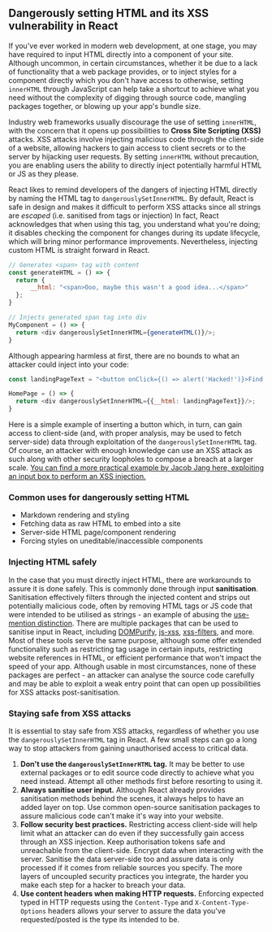 ## Dangerously setting HTML and its XSS vulnerability in React

If you've ever worked in modern web development, at one stage, you may have required to input HTML directly into a component of your site. Although uncommon, in certain circumstances, whether it be due to a lack of functionality that a web package provides, or to inject styles for a component directly which you don't have access to otherwise, setting `innerHTML` through JavaScript can help take a shortcut to achieve what you need without the complexity of digging through source code, mangling packages together, or blowing up your app's bundle size.

Industry web frameworks usually discourage the use of setting `innerHTML`, with the concern that it opens up possibilities to **Cross Site Scripting (XSS)** attacks. XSS attacks involve injecting malicious code through the client-side of a website, allowing hackers to gain access to client secrets or to the server by hijacking user requests. By setting `innerHTML` without precaution, you are enabling users the ability to directly inject potentially harmful HTML or JS as they please.

React likes to remind developers of the dangers of injecting HTML directly by naming the HTML tag to `dangerouslySetInnerHTML`. By default, React is safe in design and makes it difficult to perform XSS attacks since all strings are *escaped* (i.e. sanitised from tags or injection) In fact, React acknowledges that when using this tag, you understand what you're doing; it disables checking the component for changes during its update lifecycle, which will bring minor performance improvements. Nevertheless, injecting custom HTML is straight forward in React.

```javascript
// Generates <span> tag with content
const generateHTML = () => {
  return {
      __html: "<span>Ooo, maybe this wasn't a good idea...</span>"
  };
}

// Injects generated span tag into div
MyComponent = () => {
  return <div dangerouslySetInnerHTML={generateHTML()}/>;
}
```

Although appearing harmless at first, there are no bounds to what an attacker could inject into your code:

```javascript
const landingPageText = "<button onClick={() => alert('Hacked!')}>Find our new site here!</button>"

HomePage = () => {
  return <div dangerouslySetInnerHTML={{__html: landingPageText}}/>;
}
```

Here is a simple example of inserting a button which, in turn, can gain access to client-side (and, with proper analysis, may be used to fetch server-side) data through exploitation of the `dangerouslySetInnerHTML` tag. Of course, an attacker with enough knowledge can use an XSS attack as such along with other security loopholes to compose a breach at a larger scale. [You can find a more practical example by Jacob Jang here, exploiting an input box to perform an XSS injection.](https://codesandbox.io/s/k9vxk9ppyo?autoresize=1&moduleview=1)

### Common uses for dangerously setting HTML

- Markdown rendering and styling
- Fetching data as raw HTML to embed into a site
- Server-side HTML page/component rendering
- Forcing styles on uneditable/inaccessible components

### Injecting HTML safely

In the case that you must directly inject HTML, there are workarounds to assure it is done safely. This is commonly done through input **sanitisation**. Sanitisation effectively filters through the injected content and strips out potentially malicious code, often by removing HTML tags or JS code that were intended to be utilised as strings - an example of abusing the [use-mention distinction](https://en.wikipedia.org/wiki/Use–mention_distinction). There are multiple packages that can be used to sanitise input in React, including [DOMPurify](https://github.com/cure53/DOMPurify), [js-xss](https://github.com/leizongmin/js-xss), [xss-filters](https://github.com/YahooArchive/xss-filters), and more. Most of these tools serve the same purpose, although some offer extended functionality such as restricting tag usage in certain inputs, restricting website references in HTML, or efficient performance that won't impact the speed of your app. Although usable in most circumstances, none of these packages are perfect - an attacker can analyse the source code carefully and may be able to exploit a weak entry point that can open up possibilities for XSS attacks post-sanitisation.

### Staying safe from XSS attacks

It is essential to stay safe from XSS attacks, regardless of whether you use the `dangerouslySetInnerHTML` tag in React. A few small steps can go a long way to stop attackers from gaining unauthorised access to critical data.

1. **Don't use the `dangerouslySetInnerHTML` tag.** It may be better to use external packages or to edit source code directly to achieve what you need instead. Attempt all other methods first before resorting to using it.
2. **Always sanitise user input.** Although React already provides sanitisation methods behind the scenes, it always helps to have an added layer on top. Use common open-source sanitisation packages to assure malicious code can't make it's way into your website.
3. **Follow security best practices.** Restricting access client-side will help limit what an attacker can do even if they successfully gain access through an XSS injection. Keep authorisation tokens safe and unreachable from the client-side. Encrypt data when interacting with the server. Sanitise the data server-side too and assure data is only processed if it comes from reliable sources you specify. The more layers of uncoupled security practices you integrate, the harder you make each step for a hacker to breach your data.
4. **Use content headers when making HTTP requests.** Enforcing expected typed in HTTP requests using the `Content-Type` and `X-Content-Type-Options` headers allows your server to assure the data you've requested/posted is the type its intended to be.





